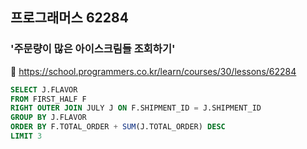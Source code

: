 ## 프로그래머스 62284
### '주문량이 많은 아이스크림들 조회하기'
🔗 https://school.programmers.co.kr/learn/courses/30/lessons/62284
```sql
SELECT J.FLAVOR
FROM FIRST_HALF F
RIGHT OUTER JOIN JULY J ON F.SHIPMENT_ID = J.SHIPMENT_ID
GROUP BY J.FLAVOR
ORDER BY F.TOTAL_ORDER + SUM(J.TOTAL_ORDER) DESC
LIMIT 3
```